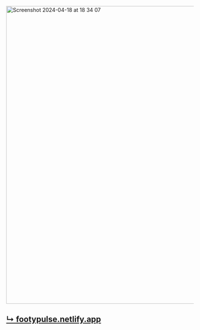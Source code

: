 <p float="left">
  <img width="800" alt="Screenshot 2024-04-18 at 18 34 07" src="https://github.com/luisrrv/footy-pulse/assets/69304255/502a800e-7c75-48ae-a231-a3b07776e538">
</p>

## [↳ footypulse.netlify.app](https://footypulse.netlify.app/)
